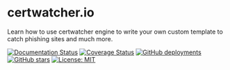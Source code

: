 # certwatcher.io

Learn how to use certwatcher engine to write your own custom template to catch phishing sites and much more.

[![Documentation Status](https://readthedocs.org/projects/certwatcher/badge/?version=latest)](https://certwatcher.readthedocs.io/en/latest/?badge=latest)
[![Coverage Status](https://coveralls.io/repos/github/certwatcher.io/certwatcher/badge.svg?branch=main)](https://coveralls.io/github/certwatcher.io?branch=main)
[![GitHub deployments](https://img.shields.io/github/deployments/certwatcher.io/certwatcher.io/production)](https://github.com/certwatcher.io/certwatcher/deployments)
[![GitHub stars](https://img.shields.io/github/stars/certwatcher.io/certwatcher)](https://github.com/certwatcher.io/certwatcher.io/stargazers)
[![License: MIT](https://img.shields.io/badge/License-MIT-yellow.svg)](https://opensource.org/licenses/MIT)
